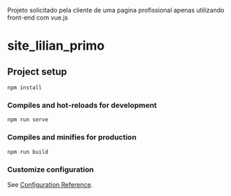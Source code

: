 Projeto solicitado pela cliente de uma pagina profissional apenas utilizando front-end com vue.js

# site_lilian_primo

## Project setup
```
npm install
```

### Compiles and hot-reloads for development
```
npm run serve
```

### Compiles and minifies for production
```
npm run build
```

### Customize configuration
See [Configuration Reference](https://cli.vuejs.org/config/).
